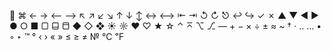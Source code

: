  ⌘ ← → ⟵ ⟶ ↖ ↗ ↙ ↘ ↑ ↓ ↕ ↔ ⟷ ⇤ ⇥ ↺ ↻ ⎋ ↩ ↪ ✓ ✗ ▲ ▼ ◄ ▶ ● ○ ■ ▢ ⬓ ⬒ ◆ ◇ ❖ ☀ ☼ ♥ ♡ ★ ☆ ⌃ ⌅ ⌥ ⎇ ― + − × ÷ ± ≈ ~ † · ‥ … • ◦ ‣ ™ ° ‹ › « » ≤ ≥ ≠ № ℃ ℉
